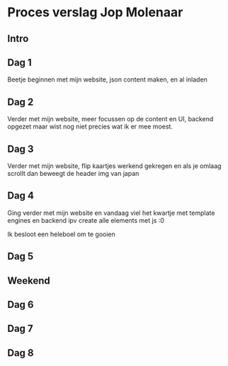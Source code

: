 # Proces verslag Jop Molenaar

## Intro

## Dag 1

Beetje beginnen met mijn website, json content maken, en al inladen

## Dag 2

Verder met mijn website, meer focussen op de content en UI, backend opgezet maar wist nog niet precies wat ik er mee moest.

## Dag 3

Verder met mijn website, flip kaartjes werkend gekregen en als je omlaag scrollt dan beweegt de header img van japan

## Dag 4

Ging verder met mijn website en vandaag viel het kwartje met template engines en backend ipv create alle elements met js :0

Ik besloot een heleboel om te gooien

## Dag 5

## Weekend

## Dag 6

## Dag 7

## Dag 8
